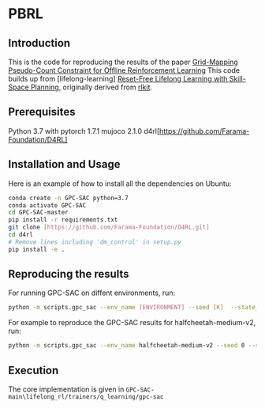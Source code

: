 # PBRL

## Introduction
This is the code for reproducing the results of the paper [Grid-Mapping Pseudo-Count Constraint for Offline Reinforcement Learning](address)
This code builds up from [lifelong-learning] [Reset-Free Lifelong Learning with Skill-Space Planning]([https://github.com/kzl/lifelong_rl]), originally derived from [rlkit]([https://github.com/vitchyr/rlkit](https://github.com/rail-berkeley/rlkit)). 
## Prerequisites
Python 3.7 with pytorch 1.7.1
mujoco 2.1.0
d4rl[https://github.com/Farama-Foundation/D4RL]

## Installation and Usage

Here is an example of how to install all the dependencies on Ubuntu:
```bash
conda create -n GPC-SAC python=3.7
conda activate GPC-SAC
cd GPC-SAC-master
pip install -r requirements.txt
git clone [https://github.com/Farama-Foundation/D4RL.git]
cd d4rl
# Remove lines including 'dm_control' in setup.py
pip install -e .
```

## Reproducing the results

For running GPC-SAC on diffent environments, run:
```bash
python -m scripts.gpc_sac --env_name [ENVIRONMENT] --seed [K]  --state_n [N]  --state_n [N]  --beta [I]
```
For example to reproduce the GPC-SAC results for halfcheetah-medium-v2, run:
```bash
python -m scripts.gpc_sac --env_name halfcheetah-medium-v2 --seed 0 --state_n 7 --action_n 7 --beta 2
```
## Execution

The core implementation is given in `GPC-SAC-main\lifelong_rl/trainers/q_learning/gpc-sac`
